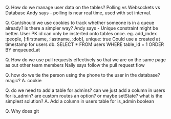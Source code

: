 Q. How do we manage user data on the tables? Polling vs Websockets vs Database
Andy says - polling is near real time, used with set interval. 

Q. Can/should we use cookies to track whether someone is in a queue already? is there a simpler way?
Andy says - Unique constraint might be better. User PK id can only be insterted onto tables once.
eg. add_index :people, [:firstname, :lastname, :dob], unique: true
Could use a created at timestamp for users db. 
SELECT * FROM users WHERE table_id = 1 ORDER BY enqueued_at

Q. How do we use pull requests effectively so that we are on the same page as out other team members 
Nally says follow the pull request flow

Q. how do we tie the person using the phone to the user in the database? magic? 
A. cookie

Q. do we need to add a table for admins? can we just add a column in users for is_admin?
are custom routes an option? or maybe setState? what is the simplest solution?
A. Add a column in users table for is_admin boolean

Q. Why does git 